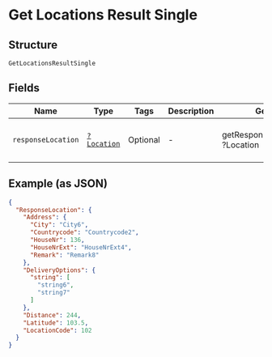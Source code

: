 
# Get Locations Result Single

## Structure

`GetLocationsResultSingle`

## Fields

| Name | Type | Tags | Description | Getter | Setter |
|  --- | --- | --- | --- | --- | --- |
| `responseLocation` | [`?Location`](../../doc/models/location.md) | Optional | - | getResponseLocation(): ?Location | setResponseLocation(?Location responseLocation): void |

## Example (as JSON)

```json
{
  "ResponseLocation": {
    "Address": {
      "City": "City6",
      "Countrycode": "Countrycode2",
      "HouseNr": 136,
      "HouseNrExt": "HouseNrExt4",
      "Remark": "Remark8"
    },
    "DeliveryOptions": {
      "string": [
        "string6",
        "string7"
      ]
    },
    "Distance": 244,
    "Latitude": 103.5,
    "LocationCode": 102
  }
}
```

